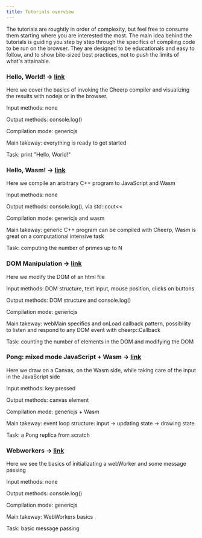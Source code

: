 ```yaml
---
title: Tutorials overview
---
```


The tutorials are roughtly in order of complexity, but feel free to consume them starting where you are interested the most.
The main idea behind the tutorials is guiding you step by step through the specifics of compiling code to be run on the browser. They are designed to be educationals and easy to follow, and to show bite-sized best practices, not to push the limits of what's attainable.

### Hello, World! -> [link](Getting-started#hello-world)
Here we cover the basics of invoking the Cheerp compiler and visualizing the results with nodejs or in the browser.

Input methods: none

Output methods: console.log()

Compilation mode: genericjs

Main takeway: everything is ready to get started

Task: print "Hello, World!"

### Hello, Wasm! -> [link](Tutorial-Hello-Wasm)
Here we compile an arbitrary C++ program to JavaScript and Wasm

Input methods: none

Output methods: console.log(), via std::cout<<

Compilation mode: genericjs and wasm

Main takeway: generic C++ program can be compiled with Cheerp, Wasm is great on a computational intensive task

Task: computing the number of primes up to N

### DOM Manipulation -> [link](Browser-side-programming-guide)
Here we modify the DOM of an html file

Input methods: DOM structure, text input, mouse position, clicks on buttons

Output methods: DOM structure and console.log()

Compilation mode: genericjs

Main takeway: webMain specifics and onLoad callback pattern, possibility to listen and respond to any DOM event with cheerp::Callback

Task: counting the number of elements in the DOM and modifying the DOM

### Pong: mixed mode JavaScript + Wasm -> [link](Cheerp-Tutorial%3A-Mixed-mode-C++-to-WebAssembly-and-JavaScript)
Here we draw on a Canvas, on the Wasm side, while taking care of the input in the JavaScript side

Input methods: key pressed

Output methods: canvas element

Compilation mode: genericjs + Wasm

Main takeway: event loop structure: input -> updating state -> drawing state

Task: a Pong replica from scratch

### Webworkers -> [link](Using-WebWorkers-with-Cheerp)
Here we see the basics of initializating a webWorker and some message passing

Input methods: none

Output methods: console.log()

Compilation mode: genericjs

Main takeway: WebWorkers basics

Task: basic message passing
